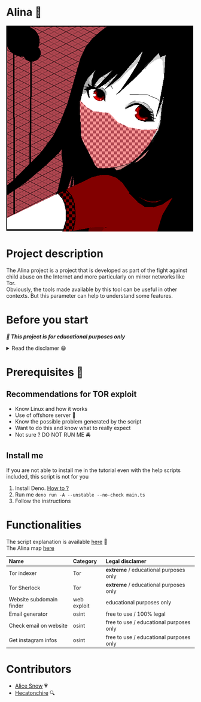 # Alina 🎀
<img src="./.github/logo.png">

# Project description
The Alina project is a project that is developed as part of the fight against child abuse on the Internet and more particularly on mirror networks like Tor.<br>
Obviously, the tools made available by this tool can be useful in other contexts. But this parameter can help to understand some features.

# Before you start

***📍 This project is for educational purposes only***

<details>
<summary>Read the disclamer 😁</summary>

## In case the script is used for its related functionality with an agreement:
- Legal: `YES`
- Not responsible for damage caused by the software: 
  - Alina developers: `NO`
  - You: `YES`
### The borderline schema
```
                |
                |
    LEGAL       |     Illegal
                |
            XX  |
             ^  |
             |
            you
```

## In case the script is used for its associated functionality without an agreement:
- Legal: `NO` *DO NOT DO THIS*
- Not responsible for damage caused by the software: 
  - Alina developers: `NO`
  - You: `YES`
### The borderline schema
```
                |
                |
    LEGAL       |     Illegal
                |
                | XX
                |  ^
                   |
                  you
```

## In case the script is used for its real purpose:
- Legal: `NO, not even in a dream` *DO NOT DO THIS*
- Not responsible for damage caused by the software: 
  - Alina developers: `NO`
  - You: `YES` (GOOD LUCK)
### The borderline schema
```
                |                  STYX       DEVIL EMPIRE
                |                   ||
    LEGAL       |     Illegal      SS
                |                   ||
                |                    SS        XX
                |                   ||         ^
                                               |      
                                              you
```
**DON'T PLAY WITH THE DEVIL** 🧨

## Conclusion
I think you got the message. Otherwise, just don't

</details>

# Prerequisites 🐙
## Recommendations for TOR exploit
- Know Linux and how it works
- Use of offshore server 🔮
- Know the possible problem generated by the script
- Want to do this and know what to really expect 
- Not sure ? DO NOT RUN ME 🚔


## Install me
If you are not able to install me in the tutorial even with the help scripts included, this script is not for you<br>

1. Install Deno. [How to ?](https://deno.land/)
2. Run me `deno run -A --unstable --no-check main.ts`
3. Follow the instructions

# Functionalities
The script explanation is available [here](https://github.com/Sn0wAlice/Alina/wiki/) 🐰<br>
The Alina map [here](https://sn0walice.github.io/Alina/)<br>

| Name | Category | Legal disclamer |
| :--- | :------- | :-------------- |
| Tor indexer | Tor | **extreme** / educational purposes only |
| Tor Sherlock | Tor | **extreme** / educational purposes only |
| Website subdomain finder | web exploit | educational purposes only |
| Email generator | osint | free to use / 100% legal |
| Check email on website | osint | free to use / educational purposes only |
| Get instagram infos | osint | free to use / educational purposes only | 

# Contributors
- [Alice Snow](https://github.com/Sn0wAlice) 💗
- [Hecatonchire](https://github.com/hecarch) 🔍
